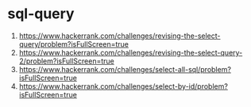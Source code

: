 # sql-query

1. https://www.hackerrank.com/challenges/revising-the-select-query/problem?isFullScreen=true
2. https://www.hackerrank.com/challenges/revising-the-select-query-2/problem?isFullScreen=true
3. https://www.hackerrank.com/challenges/select-all-sql/problem?isFullScreen=true
4. https://www.hackerrank.com/challenges/select-by-id/problem?isFullScreen=true